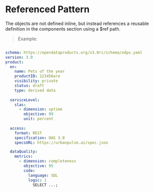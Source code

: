 # Referenced Pattern

The objects are not defined inline, but instead references a reusable definition in the components section using a $ref path.

> Example:

```yml

schema: https://opendataproducts.org/v3.0rc/schema/odps.yaml
version: 3.0
product:
  en:
    name: Pets of the year
    productID: 123456are
    visibility: private
    status: draft
    type: derived data
    
  serviceLevel:
    slas:
      - dimension: uptime
        objective: 99
        unit: percent
        
  access:
    format: REST
    specification: OAS 3.0
    specsURL: https://urbanpulse.ai/spec.json

  dataQuality:
    metrics:
      - dimension: completeness
        objective: 95
        code:
          language: SQL
          logic: |
            SELECT ...;
```

